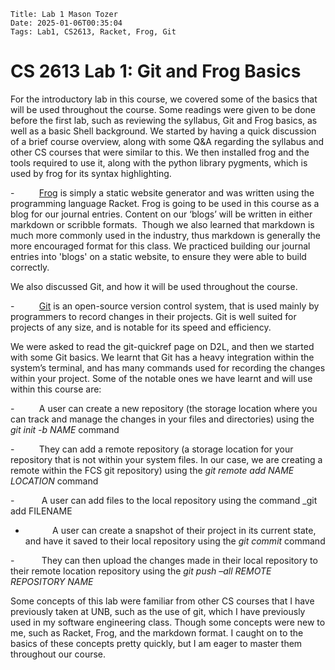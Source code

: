     Title: Lab 1 Mason Tozer
    Date: 2025-01-06T00:35:04
    Tags: Lab1, CS2613, Racket, Frog, Git

# CS 2613 Lab 1: Git and Frog Basics

For the introductory lab in this course, we covered some of the basics that will be used throughout the course. Some readings were given to be done before the first lab, such as reviewing the syllabus, Git and Frog basics, as well as a basic Shell background. We started by having a quick discussion of a brief course overview, along with some Q&A regarding the syllabus and other CS courses that were similar to this. We then installed frog and the tools required to use it, along with the python library pygments, which is used by frog for its syntax highlighting.

-          [Frog](https://docs.racket-lang.org/frog/index.html?q=frog) is simply a static website generator and was written using the programming language Racket. Frog is going to be used in this course as a blog for our journal entries. Content on our ‘blogs’ will be written in either markdown or scribble formats.  Though we also learned that markdown is much more commonly used in the industry, thus markdown is generally the more encouraged format for this class. We practiced building our journal entries into 'blogs' on a static website, to ensure they were able to build correctly.

We also discussed Git, and how it will be used throughout the course.

-          [Git](https://git-scm.com/) is an open-source version control system, that is used mainly by programmers to record changes in their projects. Git is well suited for projects of any size, and is notable for its speed and efficiency.

We were asked to read the git-quickref page on D2L, and then we started with some Git basics. We learnt that Git has a heavy integration within the system’s terminal, and has many commands used for recording the changes within your project. Some of the notable ones we have learnt and will use within this course are:

-          A user can create a new repository (the storage location where you can track and manage the changes in your files and directories) using the _git init -b NAME_ command

-          They can add a remote repository (a storage location for your repository that is not within your system files. In our case, we are creating a remote within the FCS git repository) using the _git remote add NAME LOCATION_ command

-           A user can add files to the local repository using the command _git add FILENAME

-            A user can create a snapshot of their project in its current state, and have it saved to their local repository using the *git commit* command

-           They can then upload the changes made in their local repository to their remote location repository using the _git push –all REMOTE REPOSITORY NAME_

Some concepts of this lab were familiar from other CS courses that I have previously taken at UNB, such as the use of git, which I have previously used in my software engineering class. Though some concepts were new to me, such as Racket, Frog, and the markdown format. I caught on to the basics of these concepts pretty quickly, but I am eager to master them throughout our course.

<!-- more -->


